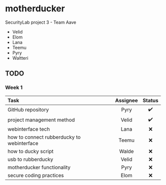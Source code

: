 # motherducker
SecurityLab project 3 - Team Aave

* Velid
* Elom
* Lana
* Teemu
* Pyry
* Waltteri


## TODO
### Week 1
| Task                                        | Assignee        | Status            |
|:--------------------------------------------|:---------------:|:-----------------:|
|GitHub repository                            | Pyry            |:heavy_check_mark: |
|project management method                    | Velid           |:heavy_check_mark: |
|webinterface tech                            | Lana            |:x:                |
|how to connect rubberducky to webinterface   | Teemu           |:x:                |
|how to ducky script                          | Walde           |:x:                |
|usb to rubberducky                           | Velid           |:x:                |
|motherducker functionality                   | Pyry            |:x:                |
|secure coding practices                      | Elom            |:x:                |
